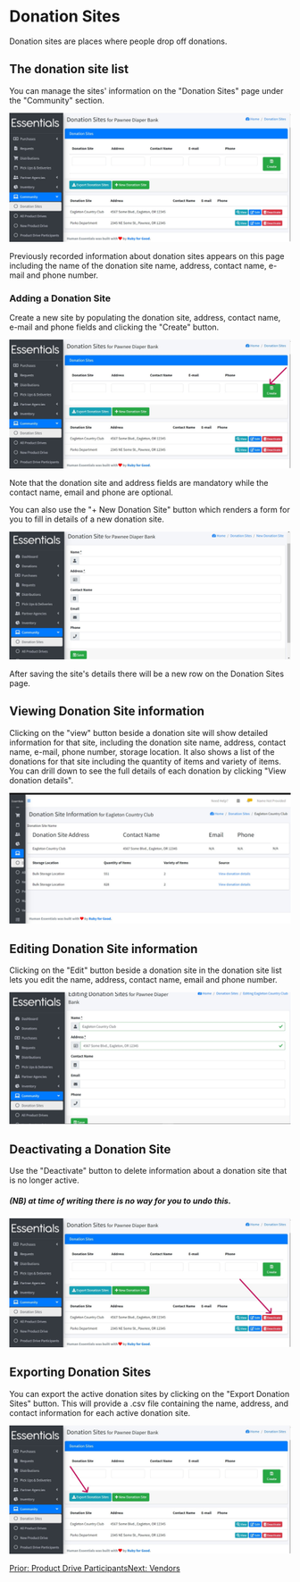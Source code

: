 # Donation Sites

Donation sites are places where people drop off donations. 

## The donation site list
You can manage the sites' information on the "Donation Sites" page under the "Community" section. 

![Donation Sites](images/community/donation_sites/donation_sites.jpg)

Previously recorded information about donation sites appears on this page including the name of the donation site name, address, contact name, e-mail and phone number.

### Adding a Donation Site

Create a new site by populating the donation site, address, contact name, e-mail and phone fields and clicking the "Create" button. 

![Create Donation_Site](images/community/donation_sites/create_donation_site.jpg)

Note that the donation site and address fields are mandatory while the contact name, email and phone are optional.

You can also use the "+ New Donation Site" button which renders a form for you to fill in details of a new donation site.


![Add Donation_Site](images/community/donation_sites/add_new_donation_site.jpg)

After saving the site's details there will be a new row on the Donation Sites page.

## Viewing Donation Site information

Clicking on the "view" button beside a donation site will show detailed information for that site, including the donation site name, address, contact name, e-mail, phone number, storage location. It also shows a list of the donations for that site including the quantity of items and variety of items. You can drill down to see the full details of each donation by clicking "View donation details".

![Donation Sites Details](images/community/donation_sites/donation_sites_details.jpg)

## Editing Donation Site information

Clicking on the "Edit" button beside a donation site in the donation site list lets you edit the name, address, contact name, email and phone number.

![Edit Donation Site Details](images/community/donation_sites/edit_donation_site.jpg)

## Deactivating a Donation Site

Use the "Deactivate" button to delete information about a donation site that is no longer active.

##### (NB) at time of writing there is no way for you to undo this.

![Deactivate Donation Sites](images/community/donation_sites/deactivate_donation_site.jpg)

## Exporting Donation Sites

You can export the active donation sites by clicking on the "Export Donation Sites" button. This will provide a .csv file containing the name, address, and contact information for each active donation site.

![Export Donation Sites](images/community/donation_sites/export_donation_sites.jpg)

[Prior: Product Drive Participants](community_product_drive_participants.md)[Next: Vendors](community_vendors.md)